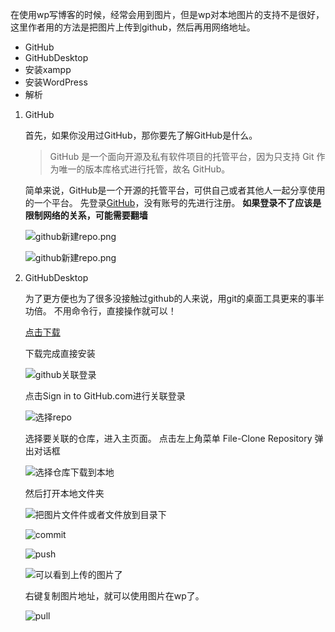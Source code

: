    在使用wp写博客的时候，经常会用到图片，但是wp对本地图片的支持不是很好，这里作者用的方法是把图片上传到github，然后再用网络地址。

- GitHub
- GitHubDesktop
- 安装xampp
- 安装WordPress
- 解析

1. GitHub

   
   首先，如果你没用过GitHub，那你要先了解GitHub是什么。



   > GitHub 是一个面向开源及私有软件项目的托管平台，因为只支持 Git 作为唯一的版本库格式进行托管，故名 GitHub。

   简单来说，GitHub是一个开源的托管平台，可供自己或者其他人一起分享使用的一个平台。 先登录[GitHub](https://github.com/  "GitHub官网")，没有账号的先进行注册。 **如果登录不了应该是限制网络的关系，可能需要翻墙**
   
   ![github新建repo.png](https://github.com/nalani5210/love.github.io/blob/bolg/WordPress%E6%80%8E%E4%B9%88%E4%BD%BF%E7%94%A8%E5%9B%BE%E7%89%87/github%E6%96%B0%E5%BB%BArepo.png?raw=true "github新建repo.png")

   ![github新建repo.png](https://github.com/nalani5210/love.github.io/blob/bolg/WordPress%E6%80%8E%E4%B9%88%E4%BD%BF%E7%94%A8%E5%9B%BE%E7%89%87/github%E6%96%B0%E5%BB%BArepos2.png?raw=true "github新建repo.png")


2. GitHubDesktop


   为了更方便也为了很多没接触过github的人来说，用git的桌面工具更来的事半功倍。 不用命令行，直接操作就可以！

   [点击下载](https://desktop.github.com/ "GitHubDesktop")

   下载完成直接安装

   ![github关联登录](https://github.com/nalani5210/love.github.io/blob/bolg/WordPress%E6%80%8E%E4%B9%88%E4%BD%BF%E7%94%A8%E5%9B%BE%E7%89%87/%E5%85%B3%E8%81%94Github%E8%BF%9B%E8%A1%8C%E7%99%BB%E5%BD%95.png?raw=true "github关联登录")

   点击Sign in to GitHub.com进行关联登录

   ![选择repo](https://github.com/nalani5210/love.github.io/blob/bolg/WordPress%E6%80%8E%E4%B9%88%E4%BD%BF%E7%94%A8%E5%9B%BE%E7%89%87/%E5%85%B3%E8%81%94%E4%BB%A5%E5%90%8E%E5%8F%AF%E4%BB%A5%E7%9C%8B%E5%88%B0%E8%87%AA%E5%B7%B1%E7%9A%84repository.png?raw=true "选择repo")

   选择要关联的仓库，进入主页面。 点击左上角菜单 File-Clone Repository 弹出对话框

   ![选择仓库下载到本地](https://github.com/nalani5210/love.github.io/blob/bolg/WordPress%E6%80%8E%E4%B9%88%E4%BD%BF%E7%94%A8%E5%9B%BE%E7%89%87/%E9%80%89%E6%8B%A9%E4%BB%93%E5%BA%93%E4%B8%8B%E8%BD%BD%E5%88%B0%E6%9C%AC%E5%9C%B0.png?raw=true "选择仓库下载到本地")

   然后打开本地文件夹

   ![把图片文件件或者文件放到目录下](https://github.com/nalani5210/love.github.io/blob/bolg/WordPress%E6%80%8E%E4%B9%88%E4%BD%BF%E7%94%A8%E5%9B%BE%E7%89%87/%E6%8A%8A%E5%9B%BE%E7%89%87%E6%96%87%E4%BB%B6%E4%BB%B6%E6%88%96%E8%80%85%E6%96%87%E4%BB%B6%E6%94%BE%E5%88%B0%E7%9B%AE%E5%BD%95%E4%B8%8B.png?raw=true "把图片文件件或者文件放到目录下")

   ![commit](https://github.com/nalani5210/love.github.io/blob/bolg/WordPress%E6%80%8E%E4%B9%88%E4%BD%BF%E7%94%A8%E5%9B%BE%E7%89%87/commit.png?raw=true "commit")

   ![push](https://github.com/nalani5210/love.github.io/blob/bolg/WordPress%E6%80%8E%E4%B9%88%E4%BD%BF%E7%94%A8%E5%9B%BE%E7%89%87/push.png?raw=true "push")

   ![可以看到上传的图片了](https://github.com/nalani5210/love.github.io/blob/bolg/WordPress%E6%80%8E%E4%B9%88%E4%BD%BF%E7%94%A8%E5%9B%BE%E7%89%87/%E5%8F%AF%E4%BB%A5%E5%9C%A8git%E4%B8%8A%E7%9C%8B%E5%88%B0%E5%B7%B2%E7%BB%8F%E4%B8%8A%E4%BC%A0%E7%9A%84%E5%9B%BE%E7%89%87.png?raw=true "可以看到上传的图片了")

   右键复制图片地址，就可以使用图片在wp了。
   
   ![pull](https://github.com/nalani5210/love.github.io/blob/bolg/WordPress%E6%80%8E%E4%B9%88%E4%BD%BF%E7%94%A8%E5%9B%BE%E7%89%87/pull.png?raw=true "pull")
